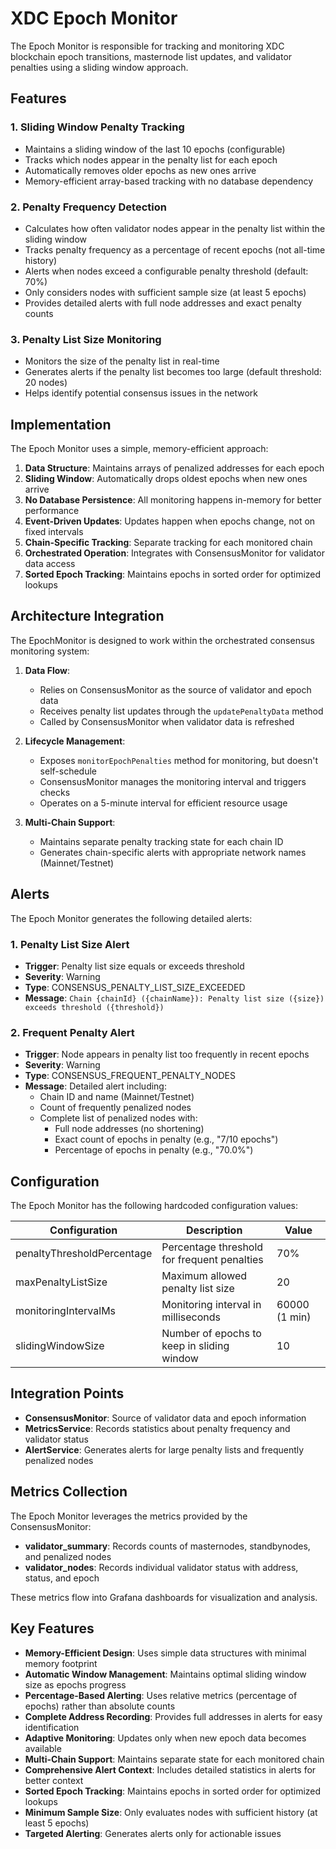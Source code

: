 # XDC Epoch Monitor

The Epoch Monitor is responsible for tracking and monitoring XDC blockchain epoch transitions, masternode list updates, and validator penalties using a sliding window approach.

## Features

### 1. Sliding Window Penalty Tracking

- Maintains a sliding window of the last 10 epochs (configurable)
- Tracks which nodes appear in the penalty list for each epoch
- Automatically removes older epochs as new ones arrive
- Memory-efficient array-based tracking with no database dependency

### 2. Penalty Frequency Detection

- Calculates how often validator nodes appear in the penalty list within the sliding window
- Tracks penalty frequency as a percentage of recent epochs (not all-time history)
- Alerts when nodes exceed a configurable penalty threshold (default: 70%)
- Only considers nodes with sufficient sample size (at least 5 epochs)
- Provides detailed alerts with full node addresses and exact penalty counts

### 3. Penalty List Size Monitoring

- Monitors the size of the penalty list in real-time
- Generates alerts if the penalty list becomes too large (default threshold: 20 nodes)
- Helps identify potential consensus issues in the network

## Implementation

The Epoch Monitor uses a simple, memory-efficient approach:

1. **Data Structure**: Maintains arrays of penalized addresses for each epoch
2. **Sliding Window**: Automatically drops oldest epochs when new ones arrive
3. **No Database Persistence**: All monitoring happens in-memory for better performance
4. **Event-Driven Updates**: Updates happen when epochs change, not on fixed intervals
5. **Chain-Specific Tracking**: Separate tracking for each monitored chain
6. **Orchestrated Operation**: Integrates with ConsensusMonitor for validator data access
7. **Sorted Epoch Tracking**: Maintains epochs in sorted order for optimized lookups

## Architecture Integration

The EpochMonitor is designed to work within the orchestrated consensus monitoring system:

1. **Data Flow**:

   - Relies on ConsensusMonitor as the source of validator and epoch data
   - Receives penalty list updates through the `updatePenaltyData` method
   - Called by ConsensusMonitor when validator data is refreshed

2. **Lifecycle Management**:

   - Exposes `monitorEpochPenalties` method for monitoring, but doesn't self-schedule
   - ConsensusMonitor manages the monitoring interval and triggers checks
   - Operates on a 5-minute interval for efficient resource usage

3. **Multi-Chain Support**:
   - Maintains separate penalty tracking state for each chain ID
   - Generates chain-specific alerts with appropriate network names (Mainnet/Testnet)

## Alerts

The Epoch Monitor generates the following detailed alerts:

### 1. Penalty List Size Alert

- **Trigger**: Penalty list size equals or exceeds threshold
- **Severity**: Warning
- **Type**: CONSENSUS_PENALTY_LIST_SIZE_EXCEEDED
- **Message**: `Chain {chainId} ({chainName}): Penalty list size ({size}) exceeds threshold ({threshold})`

### 2. Frequent Penalty Alert

- **Trigger**: Node appears in penalty list too frequently in recent epochs
- **Severity**: Warning
- **Type**: CONSENSUS_FREQUENT_PENALTY_NODES
- **Message**: Detailed alert including:
  - Chain ID and name (Mainnet/Testnet)
  - Count of frequently penalized nodes
  - Complete list of penalized nodes with:
    - Full node addresses (no shortening)
    - Exact count of epochs in penalty (e.g., "7/10 epochs")
    - Percentage of epochs in penalty (e.g., "70.0%")

## Configuration

The Epoch Monitor has the following hardcoded configuration values:

| Configuration              | Description                                 | Value         |
| -------------------------- | ------------------------------------------- | ------------- |
| penaltyThresholdPercentage | Percentage threshold for frequent penalties | 70%           |
| maxPenaltyListSize         | Maximum allowed penalty list size           | 20            |
| monitoringIntervalMs       | Monitoring interval in milliseconds         | 60000 (1 min) |
| slidingWindowSize          | Number of epochs to keep in sliding window  | 10            |

## Integration Points

- **ConsensusMonitor**: Source of validator data and epoch information
- **MetricsService**: Records statistics about penalty frequency and validator status
- **AlertService**: Generates alerts for large penalty lists and frequently penalized nodes

## Metrics Collection

The Epoch Monitor leverages the metrics provided by the ConsensusMonitor:

- **validator_summary**: Records counts of masternodes, standbynodes, and penalized nodes
- **validator_nodes**: Records individual validator status with address, status, and epoch

These metrics flow into Grafana dashboards for visualization and analysis.

## Key Features

- **Memory-Efficient Design**: Uses simple data structures with minimal memory footprint
- **Automatic Window Management**: Maintains optimal sliding window size as epochs progress
- **Percentage-Based Alerting**: Uses relative metrics (percentage of epochs) rather than absolute counts
- **Complete Address Recording**: Provides full addresses in alerts for easy identification
- **Adaptive Monitoring**: Updates only when new epoch data becomes available
- **Multi-Chain Support**: Maintains separate state for each monitored chain
- **Comprehensive Alert Context**: Includes detailed statistics in alerts for better context
- **Sorted Epoch Tracking**: Maintains epochs in sorted order for optimized lookups
- **Minimum Sample Size**: Only evaluates nodes with sufficient history (at least 5 epochs)
- **Targeted Alerting**: Generates alerts only for actionable issues
